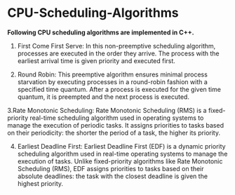 # CPU-Scheduling-Algorithms
<b>Following CPU scheduling algorithms are implemented in C++.</b>


1. First Come First Serve:
In this non-preemptive scheduling algorithm, processes are executed in the order they arrive. The process with the earliest arrival time is given priority and executed first.


2. Round Robin:
This preemptive algorithm ensures minimal process starvation by executing processes in a round-robin fashion with a specified time quantum. After a process is executed for the given time quantum, it is preempted and the next process is executed.


3.Rate Monotonic Scheduling: 
Rate Monotonic Scheduling (RMS) is a fixed-priority real-time scheduling algorithm used in operating systems to manage the execution of periodic tasks. It assigns priorities to tasks based on their periodicity: the shorter the period of a task, the higher its priority.

4. Earliest Deadline First:
Earliest Deadline First (EDF) is a dynamic priority scheduling algorithm used in real-time operating systems to manage the execution of tasks. Unlike fixed-priority algorithms like Rate Monotonic Scheduling (RMS), EDF assigns priorities to tasks based on their absolute deadlines: the task with the closest deadline is given the highest priority.
